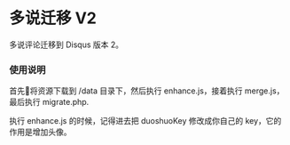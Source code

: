 # 多说迁移 V2

多说评论迁移到 Disqus 版本 2。

### 使用说明

首先将资源下载到 /data 目录下，然后执行 enhance.js，接着执行 merge.js，最后执行 migrate.php.

执行 enhance.js 的时候，记得进去把 duoshuoKey 修改成你自己的 key，它的作用是增加头像。
